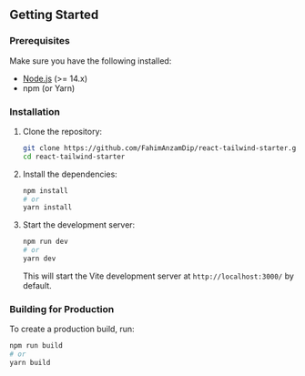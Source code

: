 ## Getting Started

### Prerequisites

Make sure you have the following installed:

- [Node.js](https://nodejs.org/) (>= 14.x)
- npm (or Yarn)

### Installation

1. Clone the repository:

    ```bash
    git clone https://github.com/FahimAnzamDip/react-tailwind-starter.git
    cd react-tailwind-starter
    ```

2. Install the dependencies:

    ```bash
    npm install
    # or
    yarn install
    ```

3. Start the development server:

    ```bash
    npm run dev
    # or
    yarn dev
    ```

    This will start the Vite development server at `http://localhost:3000/` by default.

### Building for Production

To create a production build, run:

```bash
npm run build
# or
yarn build
